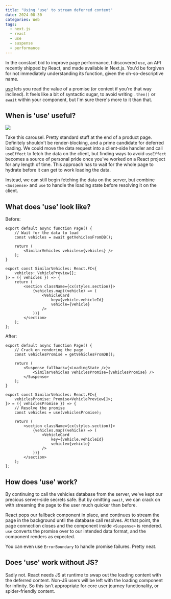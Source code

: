 ```yaml
---
title: "Using 'use' to stream deferred content"
date: 2024-08-30
categories: Web
tags: 
  - next.js
  - react
  - use
  - suspense
  - performance
---
```


In the constant bid to improve page performance, I discovered `use`, an API recently shipped by React, and made available in Next.js. You'd be forgiven for not immediately understanding its function, given the oh-so-descriptive name.

[use](https://react.dev/reference/react/use) lets you read the value of a promise (or context if you're that way inclined). It feels like a bit of syntactic sugar, to avoid writing `.then()` or `await` within your component, but I'm sure there's more to it than that.

## When is 'use' useful?

![](/images/blog/use-carousel.jpg)

Take this carousel. Pretty standard stuff at the end of a product page. Definitely shouldn't be render-blocking, and a prime candidate for deferred loading. We could move the data request into a client-side handler and call `useEffect` to fetch the data on the client, but finding ways to avoid `useEffect` becomes a source of personal pride once you've worked on a React project for any length of time. This approach has to wait for the whole page to hydrate before it can get to work loading the data.

Instead, we can still begin fetching the data on the server, but combine `<Suspense>` and `use` to handle the loading state before resolving it on the client.

## What does 'use' look like?

Before:

```tsx
export default async function Page() {
    // Wait for the data to load
    const vehicles = await getVehiclesFromDB();

    return (
        <SimilarVehicles vehicles={vehicles} />
    );
}

export const SimilarVehicles: React.FC<{
    vehicles: VehiclePreview[];
}> = ({ vehicles }) => {
    return (
        <section className={cx(styles.section)}>
            {vehicles.map((vehicle) => (
                <VehicleCard
                    key={vehicle.vehicleId}
                    vehicle={vehicle}
                />
            ))}
        </section>
    );
};
```

After:

```tsx
export default async function Page() {
    // Crack on rendering the page
    const vehiclesPromise = getVehiclesFromDB();

    return (
        <Suspense fallback={<LoadingState />}>
            <SimilarVehicles vehiclesPromise={vehiclesPromise} />
        </Suspense>
    );
}

export const SimilarVehicles: React.FC<{
    vehiclesPromise: Promise<VehiclePreview[]>;
}> = ({ vehiclesPromise }) => {
    // Resolve the promise
    const vehicles = use(vehiclesPromise);

    return (
        <section className={cx(styles.section)}>
            {vehicles.map((vehicle) => (
                <VehicleCard
                    key={vehicle.vehicleId}
                    vehicle={vehicle}
                />
            ))}
        </section>
    );
};
```

## How does 'use' work?

By continuing to call the vehicles database from the server, we've kept our precious server-side secrets safe. But by omitting `await`, we can crack on with streaming the page to the user much quicker than before.

React pops our fallback component in place, and continues to stream the page in the background until the database call resolves. At that point, the page connection closes and the component inside `<Suspense>` is rendered. `use` converts the promise over to our intended data format, and the component renders as expected.

You can even use `ErrorBoundary` to handle promise failures. Pretty neat.

## Does 'use' work without JS?

Sadly not. React needs JS at runtime to swap out the loading content with the deferred content. Non-JS users will be left with the loading component for infinity. So this isn't appropriate for core user journey functionality, or spider-friendly content.

